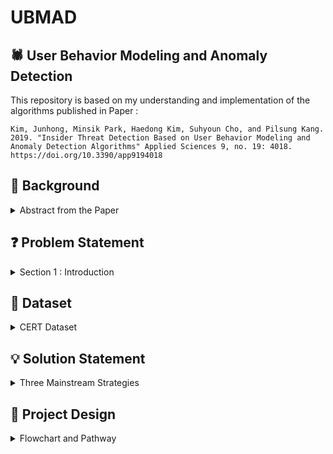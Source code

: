 # UBMAD
## 🕷️ User Behavior Modeling and Anomaly Detection

This repository is based on my understanding and implementation of the algorithms published in Paper : 

`Kim, Junhong, Minsik Park, Haedong Kim, Suhyoun Cho, and Pilsung Kang. 2019. "Insider Threat Detection Based on User Behavior Modeling and Anomaly Detection Algorithms" Applied Sciences 9, no. 19: 4018. https://doi.org/10.3390/app9194018`

## 🔨 Background
<details>
<summary>Abstract from the Paper</summary>
Insider threats are malicious activities by authorized users, such as theft of intellectual property or security information, fraud, and sabotage. Although the number of insider threats is much
lower than external network attacks, insider threats can cause extensive damage. As insiders are very
familiar with an organization’s system, it is very difficult to detect their malicious behavior. Traditional
insider-threat detection methods focus on rule-based approaches built by domain experts, but they
are neither flexible nor robust. In this paper, we propose insider-threat detection methods based on
user behavior modeling and anomaly detection algorithms. Based on user log data, we constructed
three types of datasets: user’s daily activity summary, e-mail contents topic distribution, and user’s
weekly e-mail communication history. Then, we applied four anomaly detection algorithms and
their combinations to detect malicious activities. Experimental results indicate that the proposed
framework can work well for imbalanced datasets in which there are only a few insider threats and
where no domain experts’ knowledge is provided.
</details>


## ❓ Problem Statement
<details>
<summary>Section 1 : Introduction</summary>
From a modeling perspective, it is virtually impossible to train a binary classification algorithm when only a few abnormal examples
exist [19]. Under this class imbalance circumstance, most statistical/machine learning algorithms tend
to classify all activities as normal, which results in a useless insider-threat detection model. To resolve
these shortcomings, the paper has proposed an insider-threat detection framework based on user activity modeling
and one-class classification.
</details>

## 💽 Dataset
<details>
<summary>CERT Dataset</summary>
Because it is very difficult to obtain actual corporate system logs, authors used the “CERT Insider
Threat Tools” dataset (Carnegie Mellon’s Software Engineering Institute, Pittsburgh, PA, USA) [20].
The CERT dataset is not real-world enterprise data, but it is an artificially generated dataset created for
the purpose of validating insider-threat detection frameworks [1].
The CERT dataset includes employee computer usage logs (logon, device, http, file, and email)
with some organizational information such as employee departments and roles. Each table consists of
columns related to a user’s ID, timestamps, and activities. The CERT dataset has six major versions
(R1 to R6) and the latest version has two variations: R6.1 and R6.2. The types of usage information,
number of variables, number of employees, and number of malicious insider activities are different
depending on the dataset version. Authors conducted this study using R6.2, which is the latest and
largest dataset. In this version, the dataset includes 4000 users, among whom only five users behaved
maliciously.

  `Lindauer, Brian (2020). Insider Threat Test Dataset. Carnegie Mellon University. Dataset. https://doi.org/10.1184/R1/12841247.v1`
</details>

## 💡 Solution Statement
<details>
<summary>Three Mainstream Strategies</summary>
<p>The first strategy is to develop a rule-based detection system. A pool of experts generates a set of rules to identify insiders’ malicious activities. Then, each user’s behavior is recorded as a log and is tested to determine whether it meets any of the pre-designed rules.</p>

<p>The second strategy is to build a network graph to identify suspicious users or malicious behaviors by monitoring the changes of the graph structure. Graph-based insider threat identification
does not only analyze the value of the data itself but also analyzes the relationships among the data.</p>

<p>The third strategy is to build a statistical or machine learning model based on previous data to predict potential malicious behavior. Insider threat detection using machine learning aims at developing a method to automatically identify users who perform unusual activities among all users without prior knowledge or rules.</p>
</details>


## 🎨 Project Design
<details>
<summary>Flowchart and Pathway</summary>
![FLOWCHART drawio](https://github.com/x0prc/UBMAD/assets/105520102/64aeb788-9f2a-461a-8499-a6fdcf1e90bc)

<!--
## 🖼️ Benchmark Model
## 📈 Evaluation Metrics
## 🔍 References
-->
</details>
